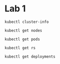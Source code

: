 # Lab 1

<!-- `kubeadm init --kubernetes-version $(kubeadm version -o short)`{{execute HOST1}} -->

`kubectl cluster-info`

`kubectl get nodes`

`kubectl get pods`

`kubectl get rs`

`kubectl get deployments`
